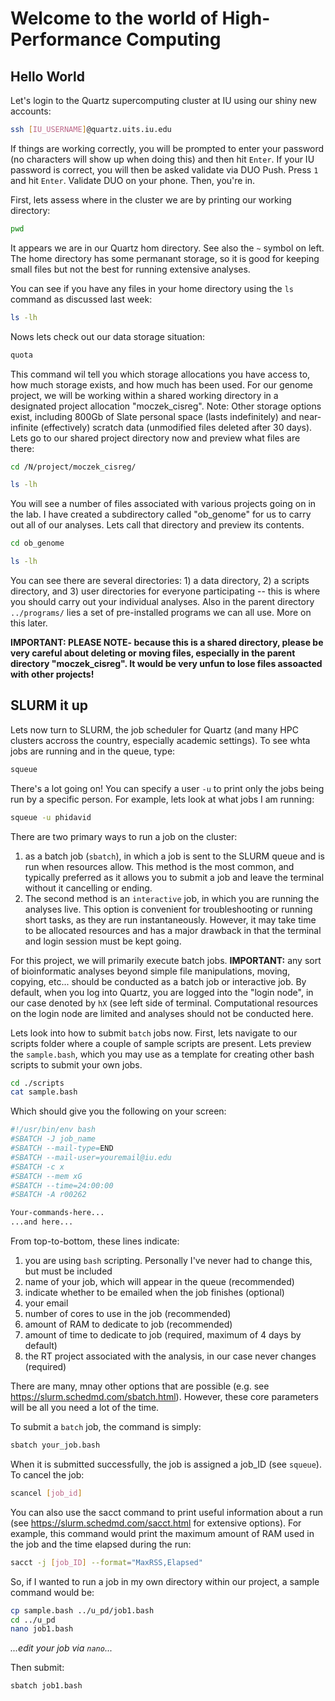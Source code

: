 # Welcome to the world of High-Performance Computing

## Hello World

Let's login to the Quartz supercomputing cluster at IU using our shiny new accounts:

```bash
ssh [IU_USERNAME]@quartz.uits.iu.edu
```

If things are working correctly, you will be prompted to enter your password (no characters will show up when doing this) and then hit `Enter`. If your IU password is correct, you will then be asked validate via DUO Push. Press `1` and hit `Enter`. Validate DUO on your phone. Then, you're in.

First, lets assess where in the cluster we are by printing our working directory:

```bash
pwd
```
It appears we are in our Quartz hom directory. See also the `~` symbol on left. The home directory has some permanant storage, so it is good for keeping small files but not the best for running extensive analyses. 

You can see if you have any files in your home directory using the `ls` command as discussed last week:

```bash
ls -lh
```

Nows lets check out our data storage situation:

```bash
quota
```

This command wil tell you which storage allocations you have access to, how much storage exists, and how much has been used. For our genome project, we will be working within a shared working directory in a designated project allocation "moczek_cisreg". Note: Other storage options exist, including 800Gb of Slate personal space (lasts indefinitely) and near-infinite (effectively) scratch data (unmodified files deleted after 30 days). Lets go to our shared project directory now and preview what files are there: 

```bash
cd /N/project/moczek_cisreg/

ls -lh
```
You will see a number of files associated with various projects going on in the lab. I have created a subdirectory called "ob_genome" for us to carry out all of our analyses. Lets call that directory and preview its contents. 

```bash
cd ob_genome

ls -lh
```

You can see there are several directories: 1) a data directory, 2) a scripts directory, and 3) user directories for everyone participating -- this is where you should carry out your individual analyses. Also in the parent directory `../programs/` lies a set of pre-installed programs we can all use. More on this later.

<b>IMPORTANT: PLEASE NOTE- because this is a shared directory, please be very careful about deleting or moving files, especially in the parent directory "moczek_cisreg". It would be very unfun to lose files assoacted with other projects!</b>

## SLURM it up

Lets now turn to SLURM, the job scheduler for Quartz (and many HPC clusters accross the country, especially academic settings). To see whta jobs are running and in the queue, type:

```bash
squeue
```

There's a lot going on! You can specify a user `-u` to print only the jobs being run by a specific person. For example, lets look at what jobs I am running:

```bash
squeue -u phidavid
```
There are two primary ways to run a job on the cluster:

1) as a batch job (`sbatch`), in which a job is sent to the SLURM queue and is run when resources allow. This method is the most common, and typically preferred as it allows you to submit a job and leave the terminal without it cancelling or ending.
2) The second method is an `interactive` job, in which you are running the analyses live. This option is convenient for troubleshooting or running short tasks, as they are run instantaneously. However, it may take time to be allocated resources and has a major drawback in that the terminal and login session must be kept going.

For this project, we will primarily execute batch jobs. **IMPORTANT:** any sort of bioinformatic analyses beyond simple file manipulations, moving, copying, etc... should be conducted as a batch job or interactive job. By default, when you log into Quartz, you are logged into the "login node", in our case denoted by `hX` (see left side of terminal. Computational resources on the login node are limited and analyses should not be conducted here. 

Lets look into how to submit `batch` jobs now. First, lets navigate to our scripts folder where a couple of sample scripts are present. Lets preview the `sample.bash`, which you may use as a template for creating other bash scripts to submit your own jobs. 

```bash
cd ./scripts
cat sample.bash
```
Which should give you the following on your screen:

```bash
#!/usr/bin/env bash
#SBATCH -J job_name
#SBATCH --mail-type=END
#SBATCH --mail-user=youremail@iu.edu
#SBATCH -c x
#SBATCH --mem xG
#SBATCH --time=24:00:00
#SBATCH -A r00262

Your-commands-here...
...and here...
```

From top-to-bottom, these lines indicate: 
1) you are using `bash` scripting. Personally I've never had to change this, but must be included
2) name of your job, which will appear in the queue (recommended)
3) indicate whether to be emailed when the job finishes (optional)
4) your email
5) number of cores to use in the job (recommended)
6) amount of RAM to dedicate to job (recommended)
7) amount of time to dedicate to job (required, maximum of 4 days by default)
8) the RT project associated with the analysis, in our case never changes (required)

There are many, mnay other options that are possible (e.g. see https://slurm.schedmd.com/sbatch.html). However, these core parameters will be all you need a lot of the time. 

To submit a `batch` job, the command is simply:

```bash
sbatch your_job.bash
```

When it is submitted successfully, the job is assigned a job_ID (see `squeue`). To cancel the job:

```bash
scancel [job_id]
```

You can also use the sacct command to print useful information about a run (see https://slurm.schedmd.com/sacct.html for extensive options). For example, this command would print the maximum amount of RAM used in the job and the time elapsed during the run:

```bash
sacct -j [job_ID] --format="MaxRSS,Elapsed"
```
So, if I wanted to run a job in my own directory within our project, a sample command would be:

```bash
cp sample.bash ../u_pd/job1.bash
cd ../u_pd
nano job1.bash
```
_...edit your job via `nano`..._

Then submit:

```bash
sbatch job1.bash
```



